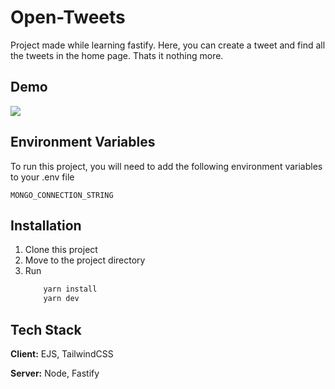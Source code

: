 
# Open-Tweets

Project made while learning fastify. Here, you can create a tweet and find all the tweets in the home page. Thats it nothing more.



## Demo

![](https://media.giphy.com/media/KUBMLMb6qOrikN3OTO/giphy.gif)


## Environment Variables

To run this project, you will need to add the following environment variables to your .env file

`MONGO_CONNECTION_STRING`


## Installation

1. Clone this project
2. Move to the project directory
3. Run
    ```bash
        yarn install
        yarn dev
    ```
    
## Tech Stack

**Client:** EJS, TailwindCSS

**Server:** Node, Fastify

